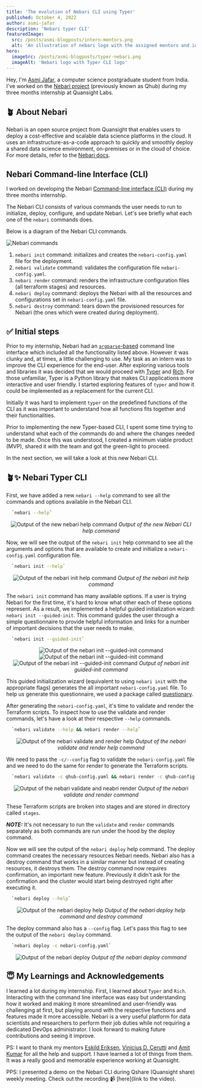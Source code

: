```yaml
---
title: 'The evolution of Nebari CLI using Typer'
published: October 4, 2022
author: asmi-jafar
description: 'Nebari typer CLI'
featuredImage:
  src: /posts/asmi-blogposts/intern-mentors.png
  alt: 'An illustration of nebari logo with the assigned mentors and intern.'
hero:
  imageSrc: /posts/asmi-blogposts/typer-nebari.png
  imageAlt: 'Nebari logo with Typer CLI logo'
---
```


Hey, I'm [Asmi Jafar](https://twitter.com/asmijafar20), a computer science postgraduate student from India.
I've worked on the [Nebari project](https://www.nebari.dev/) (previously known as Qhub) during my three months internship at Quansight Labs.

## 🪴 About Nebari

Nebari is an open source project from Quansight that enables users to deploy a cost-effective and scalable data science platforms in the cloud. It uses an infrastructure-as-a-code approach to quickly and smoothly deploy a shared data science environment, on-premises or in the cloud of choice. For more details, refer to the [Nebari docs](https://www.nebari.dev/).

## Nebari Command-line Interface (CLI)

I worked on developing the Nebari [Command-line interface (CLI)](https://en.wikipedia.org/wiki/Command-line_interface) during my three months internship.

The Nebari CLI consists of various commands the user needs to run to initialize, deploy, configure, and update Nebari. Let's see briefly what each one of the `nebari` commands does.

Below is a diagram of the Nebari CLI commands.

<img alt="Nebari commands" src="/posts/asmi-blogposts/nebari-commands.png" />

1. `nebari init` command: initializes and creates the `nebari-config.yaml` file for the deployment.
2. `nebari validate` command: validates the configuration file `nebari-config.yaml`.
3. `nebari render` command: renders the infrastructure configuration files (all terraform stages) and resources.
4. `nebari deploy` command: deploys the Nebari with all the resources and configurations set in `nebari-config.yaml` file.
5. `nebari destroy` command: tears down the provisioned resources for Nebari (the ones which were created during deployment).

## ✅ Initial steps

Prior to my internship, Nebari had an [`argparse`-based](https://docs.python.org/3/library/argparse.html) command line interface which included all the functionality listed above. However it was clunky and, at times, a little challenging to use. My task as an intern was to improve the CLI experience for the end-user. After exploring various tools and libraries it was decided that we would proceed with [Typer](https://typer.tiangolo.com/) and [Rich](https://rich.readthedocs.io/en/stable/introduction.html). For those unfamiliar, Typer is a Python library that makes CLI applications more interactive and user friendly. I started exploring features of `typer` and how it could be implemented as a replacement for the current CLI.

Initially it was hard to implement `typer` on the predefined functions of the CLI as it was important to understand how all functions fits together and their functionalities.

Prior to implementing the new Typer-based CLI, I spent some time trying to understand what each of the commands do and where the changes needed to be made. Once this was understood, I created a minimum viable product (MVP), shared it with the team and got the green-light to proceed.

In the next section, we will take a look at this new Nebari CLI.

## 🪴✨ Nebari Typer CLI

First, we have added a new `nebari --help` command to see all the commands and options available in the Nebari CLI.

```bash
  `nebari --help`
```

<p align="center">
    <img
     alt="Output of the new nebari help command"
     src="/posts/asmi-blogposts/nebari-help.png"
    />
    <i>Output of the new Nebari CLI help command</i>
</p>

Now, we will see the output of the `nebari init` help command to see all the arguments and options that are available to create and initialize a `nebari-config.yaml` configuration file.

```bash
  `nebari init --help`
```

<p align="center">
    <img
     alt="Output of the nebari init help command"
     src="/posts/asmi-blogposts/nebari-init-help.png" />
    <i>Output of the nebari init help command</i>
</p>

The `nebari init` command has many available options. If a user is trying Nebari for the first time, it's hard to know what other each of these options represent. As a result, we implemented a helpful guided initialization wizard: `nebari init --guided-init`. This command guides the user through a simple questionnaire to provide helpful information and links for a number of important decisions that the user needs to make.

```bash
  `nebari init --guided-init`
```

<p align="center">
    <img
     alt="Output of the nebari init --guided-init command"
     src="/posts/asmi-blogposts/nebari-gi.png" 
    />
    <img
     alt="Output of the nebari init --guided-init command"
     src="/posts/asmi-blogposts/nebari-gi1.png" 
     />
    <img
     alt="Output of the nebari init --guided-init command"
     src="/posts/asmi-blogposts/nebari-gi2.png" 
     />
    <i>Output of nebari init guided-init command</i>
</p>

This guided initialization wizard (equivalent to using `nebari init` with the appropriate flags) generates the all important `nebari-config.yaml` file. To help us generate this questionnaire, we used a package called [questionary](https://github.com/tmbo/questionary).

After generating the `nebari-config.yaml`, it's time to validate and render the Terraform scripts. To inspect how to use the validate and render commands, let's have a look at their respective `--help` commands.

```bash
  `nebari validate --help && nebari render --help`
```

<p align="center">
    <img
     alt="Output of the nebari validate and render help"
     src="/posts/asmi-blogposts/nebari-vrh.png" />
    <i>Output of the nebari validate and render help command</i>
</p>

We need to pass the `-c/--config` flag to validate the `nebari-config.yaml` file and we need to do the same for render to generate the Terraform scripts.

```bash
  `nebari validate -c qhub-config.yaml && nebari render -c qhub-config.yaml`
```

<p align="center">
    <img
     alt="Output of the nebari validate and neabri render"
     src="/posts/asmi-blogposts/nebari-rv.png" />
    <i>Output of the nebari validate and render command</i>
</p>

These Terraform scripts are broken into stages and are stored in directory called `stages`.

**_NOTE:_** It's not necessary to run the `validate` and `render` commands separately as both commands are run under the hood by the deploy command.

Now we will see the output of the `nebari deploy` help command. The deploy command creates the necessary resources Nebari needs. Nebari also has a destroy command that works in a similar manner but instead of creating resources, it destroys them. The destroy command now requires confirmation, an important new feature. Previously it didn't ask for the confirmation and the cluster would start being destroyed right after executing it.

```bash
  `nebari deploy --help`
```

<p align="center">
    <img
     alt="Output of the nebari deploy help"
     src="/posts/asmi-blogposts/nebari-dh.png" />
    <i>Output of the nebari deploy help command and destroy command</i>
</p>

The deploy command also has a `--config` flag. Let's pass this flag to see the output of the `nebari deploy` command.

```bash
  `nebari deploy -c nebari-config.yaml`
```

<p align="center">
    <img
     alt="Output of the nebari deploy"
     src="/posts/asmi-blogposts/nebari-d.png" />
    <i>Output of the nebari deploy command</i>
</p>

## 😇 My Learnings and Acknowledgements

I learned a lot during my internship. First, I learned about `Typer` and `Rich`. Interacting with the command line interface was easy but understanding how it worked and making it more streamlined and user-friendly was challenging at first, but playing around with the respective functions and features made it more accessible.
Nebari is a very useful platform for data scientists and researchers to perform their job duties while not requiring a dedicated DevOps administrator. I look forward to making future contributions and seeing it improve.

PS: I want to thank my mentors [Eskild Eriksen](https://github.com/iameskild), [Vinicius D. Cerutti](https://github.com/viniciusdc) and [Amit Kumar](https://github.com/aktech) for all the help and support. I have learned a lot of things from them. It was a really good and memorable experience working at Quansight.

PPS: I presented a demo on the Nebari CLI during Qshare (Quansight share) weekly meeting. Check out the recording 📹 [here](link to the video).
